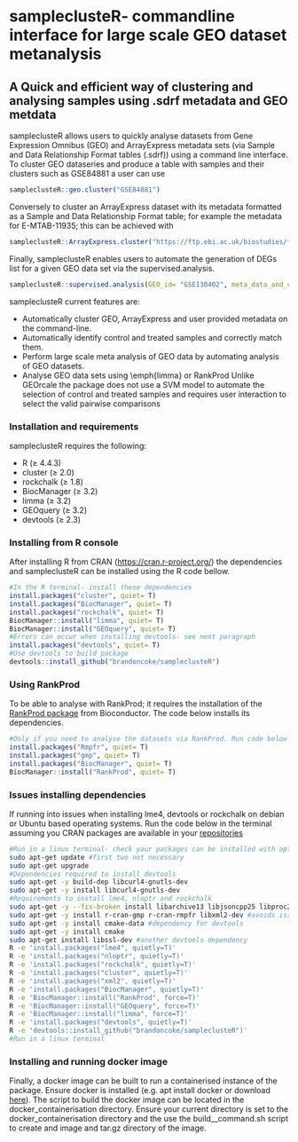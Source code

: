 # sampleclusteR- commandline interface for large scale GEO dataset metanalysis

## A Quick and efficient way of clustering and analysing samples using .sdrf metadata and GEO metdata

sampleclusteR allows users to quickly analyse datasets from Gene Expression Omnibus (GEO) and ArrayExpress metadata sets (via Sample and Data Relationship Format tables (.sdrf)) using a command line interface.
To cluster GEO dataseries and produce a table with samples and their clusters such as GSE84881 a user can use
```R
sampleclusteR::geo.cluster("GSE84881")
```
Conversely to cluster an ArrayExpress dataset with its metadata formatted as a Sample and Data Relationship Format table; for example the metadata for 
E-MTAB-11935; this can be achieved with
```R
sampleclusteR::ArrayExpress.cluster("https://ftp.ebi.ac.uk/biostudies/fire/E-MTAB-/935/E-MTAB-11935/Files/E-MTAB-11935.sdrf.txt")
```
Finally, sampleclusteR enables users to automate the generation of DEGs list for a given GEO data set via the supervised.analysis.
```R
sampleclusteR::supervised.analysis(GEO_id= "GSE130402", meta_data_and_combined= T, limma_or_rankprod = "limma")
```
sampleclusteR current features are:
- Automatically cluster GEO, ArrayExpress  and user provided metadata on the command-line.
- Automatically identify control and treated samples and correctly match them.
- Perform large scale meta analysis of GEO data by automating analysis of GEO datasets.
- Analyse GEO data sets using \emph{limma} or RankProd
Unlike GEOrcale the package does not use a SVM model to automate the selection of control and treated samples and requires user interaction to select the valid pairwise comparisons
### Installation and requirements
sampleclusteR requires the following:
- R  (≥ 4.4.3)
- cluster (≥ 2.0)
- rockchalk (≥ 1.8)
- BiocManager (≥ 3.2)
- limma (≥ 3.2)
- GEOquery (≥ 3.2)
- devtools (≥ 2.3)

### Installing from R console
After installing R from CRAN (https://cran.r-project.org/) the dependencies and sampleclusteR can be installed using the R code bellow.
```R
#In the R terminal- install these dependencies
install.packages("cluster", quiet= T)
install.packages("BiocManager", quiet= T)
install.packages("rockchalk", quiet= T)
BiocManager::install("limma", quiet= T)
BiocManager::install("GEOquery", quiet= T)
#Errors can occur when installing devtools- see next paragraph
install.packages("devtools", quiet= T)
#Use devtools to build package
devtools::install_github("brandoncoke/sampleclusteR")
```
### Using RankProd
To be able to analyse with RankProd; it requires the installation of the [RankProd package](https://www.bioconductor.org/packages/release/bioc/html/RankProd.html) from Bioconductor. The code below installs its dependencies.
```R
#Only if you need to analyse the datasets via RankProd. Run code below in R
install.packages("Rmpfr", quiet= T)
install.packages("gmp", quiet= T)
install.packages("BiocManager", quiet= T)
BiocManager::install("RankProd", quiet= T)
```
### Issues installing dependencies
If running into issues when installing lme4, devtools or rockchalk on debian or Ubuntu based operating systems. Run the code below in the terminal assuming you CRAN packages are available in your [repositories](https://cran.r-project.org/)
```sh
#Run in a linux terminal- check your packages can be installed with apt-get
sudo apt-get update #first two not necessary
sudo apt-get upgrade
#Dependencies required to install devtools
sudo apt-get -y build-dep libcurl4-gnutls-dev
sudo apt-get -y install libcurl4-gnutls-dev
#Requirements to install lme4, nloptr and rockchalk 
sudo apt-get -y --fix-broken install libarchive13 libjsoncpp25 libproc2-0 librhash0 libuv1 procps #dependencies for R packages
sudo apt-get -y install r-cran-gmp r-cran-rmpfr libxml2-dev #avoids issues with installing these packages in R
sudo apt-get -y install cmake-data #dependency for devtools
sudo apt-get -y install cmake
sudo apt-get install libssl-dev #another devtools dependency
R -e 'install.packages("lme4", quietly=T)'  
R -e 'install.packages("nloptr", quietly=T)'   
R -e 'install.packages("rockchalk", quietly=T)'  
R -e 'install.packages("cluster", quietly=T)' 
R -e 'install.packages("xml2", quietly=T)'   
R -e 'install.packages("BiocManager", quietly=T)'    
R -e 'BiocManager::install("RankProd", force=T)'
R -e 'BiocManager::install("GEOquery", force=T)'
R -e 'BiocManager::install("limma", force=T)'
R -e 'install.packages("devtools", quietly=T)'  
R -e 'devtools::install_github("brandoncoke/sampleclusteR")'
#Run in a linux terminal
```
### Installing and running docker image
Finally, a docker image can be built to run a containerised instance of the package. Ensure docker is installed (e.g. apt install docker or download [here](https://www.docker.com/)). The script to build the docker image can be located in the docker_containerisation directory. Ensure your current directory is set to the docker_containerisation directory and the use the build__command.sh script to create and image and tar.gz directory of the image.
